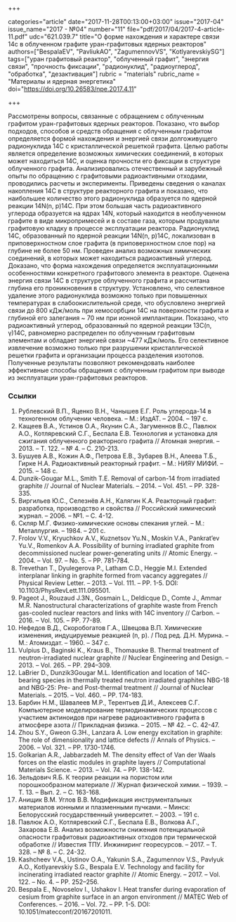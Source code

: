 +++

categories="article"
date="2017-11-28T00:13:00+03:00"
issue="2017-04"
issue_name="2017 - №04"
number="11"
file="pdf/2017/04/2017-4-article-11.pdf"
udc="621.039.7"
title="О форме нахождения и характере связи 14c в облученном графите уран-графитовых ядерных реакторов"
authors=["BespalaEV", "PavliukAO", "ZagumennovVS", "KotlyarevskiySG"]
tags=["уран	графитовый реактор", "облученный графит", "энергия связи", "прочность фиксации", "радионуклид", "радиоуглерод", "обработка", "дезактивация"]
rubric = "materials"
rubric_name = "Материалы и ядерная энергетика"
doi="https://doi.org/10.26583/npe.2017.4.11"

+++

Рассмотрены вопросы, связанные с обращением с облученным графитом уран-графитовых ядерных реакторов. Показано, что выбор подходов, способов и средств обращения с облученным графитом определяется формой нахождения и энергией связи долгоживущего радионуклида 14C с кристаллической решеткой графита. Целью работы является определение возможных химических соединений, в которых может находиться 14C, и оценка прочности его фиксации в структуре облученного графита. Анализировались отечественный и зарубежный опыты по обращению с графитовыми радиоактивными отходами, проводились расчеты и эксперименты. Приведены сведения о каналах накопления 14C в структуре реакторного графита и показано, что наибольшее количество этого радионуклида образуется по ядерной реакции 14N(n, p)14C. При этом большая часть радиоактивного углерода образуется на ядрах 14N, который находится в необлученном графите в виде микропримесей и в составе газа, которым продували графитовую кладку в процессе эксплуатации реактора. Радионуклид 14C, образованный по ядерной реакции 14N(n, p)14C, локализован в приповерхностном слое графита (в приповерхностном слое пор) на глубине не более 50 нм. Проведен анализ возможных химических соединений, в которых может находиться радиоактивный углерод. Доказано, что форма нахождения определяется эксплуатационными особенностями конкретного графитового элемента в реакторе. Оценена энергия связи 14C в структуре облученного графита и рассчитана глубина его проникновения в структуру. Установлено, что селективное удаление этого радионуклида возможно только при повышенных температурах в слабоокислительной среде, что обусловлено энергией связи до 800 кДж/моль при хемосорбции 14C на поверхности графита и глубиной его залегания ~ 70 нм при ионной имплантации. Показано, что радиоактивный углерод, образованный по ядерной реакции 13C(n, γ)14C, равномерно распределен по облученным графитовым элементам и обладает энергией связи ~477 кДж/моль. Его селективное извлечение возможно только при разрушении кристаллической решетки графита и организации процесса разделения изотопов. Полученные результаты позволяют рекомендовать наиболее эффективные способы обращения с облученным графитом при выводе из эксплуатации уран-графитовых реакторов.

### Ссылки

1. Рублевский В.П., Яценко В.Н., Чанышев Е.Г. Роль углерода-14 в техногенном облучении человека. – М.: ИздАТ. – 2004. – 197 с.
2. Кащеев В.А., Устинов О.А., Якунин С.А., Загуменнов В.С., Павлюк А.О., Котляревский С.Г., Беспала Е.В. Технология и установка для сжигания облученного реакторного графита // Атомная энергия. – 2013. – Т. 122. – № 4. – С. 210-213.
3. Бушуев А.В., Кожин А.Ф., Петрова Е.В., Зубарев В.Н., Алеева Т.Б., Гирке Н.А. Радиоактивный реакторный графит. – М.: НИЯУ МИФИ. – 2015. – 148 с.
4. Dunzik-Gougar M.L., Smith T.E. Removal of carbon-14 from irradiated graphite // Journal of Nuclear Materials. – 2014. – Vol. 451. – PP. 328-335.
5. Виргильев Ю.С., Селезнёв А.Н., Калягин К.А. Реакторный графит: разработка, производство и свойства // Российский химический журнал. – 2006. – №1. – С. 4-12.
6. Скляр М.Г. Физико-химические основы спекания углей. – М.: Металлургия. – 1984. – 201 с.
7. Frolov V.V., Kryuchkov A.V., Kuznetsov Yu.N., Moskin V.A., Pankrat’ev Yu.V., Romenkov A.A. Possibility of burning irradiated graphite from decommissioned nuclear power-generating units // Atomic Energy. – 2004. – Vol. 97. – No. 5. – PP. 781-784.
8. Trevethan T., Dyulegerova P., Latham C.D., Heggie M.I. Extended interplanar linking in graphite formed from vacancy aggregates // Physical Review Letter. – 2013. – Vol. 111. – PP. 1-5. DOI: 10.1103/PhysRevLett.111.095501.
9. Pageot J., Rouzaud J.3N., Gosmain L., Deldicque D., Comte J., Ammar M.R. Nanostructural characterizations of graphite waste from French gas-cooled nuclear reactors and links with 14C inventory // Carbon. – 2016. – Vol. 105. – PP. 77-89.
10. Нефедов В.Д., Скоробогатов Г.А., Швецова В.П. Химические изменения, индуцируемые реакцией (n, p). / Под ред. Д.Н. Мурина. – М.: Атомиздат. – 1960. – 347 с.
11. Vulpius D., Baginski K., Kraus B., Thomauske B. Thermal treatment of neutron-irradiated nuclear graphite // Nuclear Engineering and Design. – 2013. – Vol. 265. – PP. 294–309.
12. LaBrier D., Dunzik3Gougar M.L. Identification and location of 14C-bearing species in thermally treated neutron irradiated graphites NBG-18 and NBG-25: Pre- and Post-thermal treatment // Journal of Nuclear Materials. – 2015. – Vol. 460. – PP. 174-183.
13. Барбин Н.М., Шавалеев М.Р., Терентьев Д.И., Алексеев С.Г. Компьютерное моделирование термодинамических процессов с участием актиноидов при нагреве радиоактивного графита в атмосфере азота // Прикладная физика. – 2015. – № 42. – С. 42-47.
14. Zhou S.Y., Gweon G.3H., Lanzara A. Low energy excitation in graphite: The role of dimensionality and lattice defects // Annals of Physics. – 2006. – Vol. 321. – PP. 1730-1746.
15. Golkarian A.R., Jabbarzadeh M. The density effect of Van der Waals forces on the elastic modules in graphite layers // Computational Materials Science. – 2013. – Vol. 74. – PP. 138-142.
16. Зельдович Я.Б. К теории реакции на пористом или порошкообразном материале // Журнал физической химии. – 1939. – Т. 13. – Вып. 2. – С. 163-168.
17. Анищик В.М. Углов В.В. Модификация инструментальных материалов ионными и плазменными пучками. – Минск: Белорусский государственный университет. – 2003. – 191 с.
18. Павлюк А.О., Котляревский С.Г., Беспала Е.В., Волкова А.Г., Захарова Е.В. Анализ возможности снижения потенциальной опасности графитовых радиоактивных отходов при термической обработке // Известия ТПУ. Инжиниринг георесурсов. – 2017. – Т. 328. – № 8. – С. 24-32.
19. Kashcheev V.A., Ustinov O.A., Yakunin S.A., Zagumennov V.S., Pavlyuk A.O., Kotlyarevskiy S.G., Bespala E.V. Technology and facility for incinerating irradiated reactor graphite // Atomic Energy. – 2017. – Vol. 122. – No. 4. – PP. 252–256.
20. Bespala E., Novoselov I., Ushakov I. Heat transfer during evaporation of cesium from graphite surface in an argon environment // MATEC Web of Conferences. – 2016. – Vol. 72. – PP. 1-5. DOI: 10.1051/matecconf/20167201011.